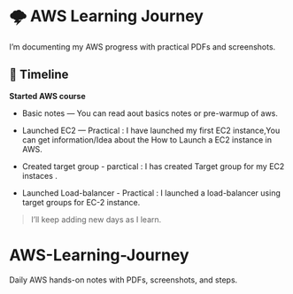 # 🌩️ AWS Learning Journey

I’m documenting my AWS progress with practical PDFs and screenshots.

## 📅 Timeline
   **Started AWS course**
- Basic notes  — You can read aout basics notes or pre-warmup of aws.
  
-  Launched EC2 — Practical : I have launched my first EC2 instance,You can get information/Idea about the
                                        How to Launch a EC2 instance in AWS.
-  Created target group - parctical : I has created Target group for my EC2 instaces .
  
-  Launched Load-balancer - Practical : I launched a load-balancer using target groups for EC-2 instance.

> I’ll keep adding new days as I learn.
# AWS-Learning-Journey
Daily AWS hands-on notes with PDFs, screenshots, and steps.
